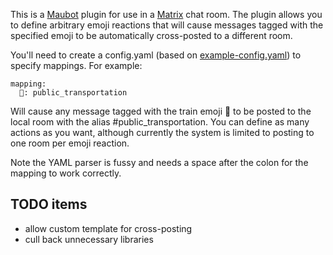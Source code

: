 This is a [Maubot](https://github.com/maubot/maubot) plugin for use in a [Matrix](https://matrix.org/) chat room. The plugin allows you to define arbitrary emoji reactions that will cause messages tagged with the specified emoji to be automatically cross-posted to a different room.

You'll need to create a config.yaml (based on [example-config.yaml](example-config.yaml)) to specify mappings. For example:
```
mapping:
  🚋: public_transportation
```
Will cause any message tagged with the train emoji 🚋 to be posted to the local room with the alias #public_transportation. You can define as many actions as you want, although currently the system is limited to posting to one room per emoji reaction.

Note the YAML parser is fussy and needs a space after the colon for the mapping to work correctly.

## TODO items

* allow custom template for cross-posting
* cull back unnecessary libraries
